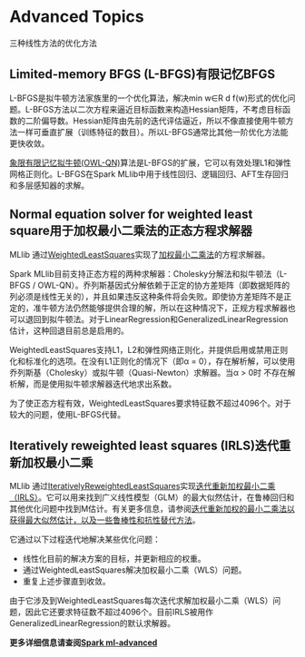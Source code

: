 # Advanced Topics
三种线性方法的优化方法

## Limited-memory BFGS (L-BFGS)有限记忆BFGS

 L-BFGS是拟牛顿方法家族里的一个优化算法，解决min w∈R d f(w)形式的优化问题。L-BFGS方法以二次方程来逼近目标函数来构造Hessian矩阵，不考虑目标函数的二阶偏导数。Hessian矩阵由先前的迭代评估逼近，所以不像直接使用牛顿方法一样可垂直扩展（训练特征的数目）。所以L-BFGS通常比其他一阶优化方法能更快收敛。

[象限有限记忆拟牛顿(OWL-QN)](http://research-srv.microsoft.com/en-us/um/people/jfgao/paper/icml07scalable.pdf)算法是L-BFGS的扩展，它可以有效处理L1和弹性网格正则化。L-BFGS在Spark MLlib中用于线性回归、逻辑回归、AFT生存回归和多层感知器的求解。

## Normal equation solver for weighted least square用于加权最小二乘法的正态方程求解器
MLlib 通过[WeightedLeastSquares](https://github.com/apache/spark/blob/v2.2.1/mllib/src/main/scala/org/apache/spark/ml/optim/WeightedLeastSquares.scala)实现了[加权最小二乘法](https://en.wikipedia.org/wiki/Least_squares#Weighted_least_squares)的方程求解器。

Spark MLlib目前支持正态方程的两种求解器：Cholesky分解法和拟牛顿法（L-BFGS / OWL-QN）。乔列斯基因式分解依赖于正定的协方差矩阵（即数据矩阵的列必须是线性无关的），并且如果违反这种条件将会失败。即使协方差矩阵不是正定的，准牛顿方法仍然能够提供合理的解，所以在这种情况下，正规方程求解器也可以退回到拟牛顿法。对于LinearRegression和GeneralizedLinearRegression估计，这种回退目前总是启用的。

WeightedLeastSquares支持L1，L2和弹性网络正则化，并提供启用或禁用正则化和标准化的选项。在没有L1正则化的情况下（即α = 0），存在解析解，可以使用乔列斯基（Cholesky）或拟牛顿（Quasi-Newton）求解器。当α > 0时 不存在解析解，而是使用拟牛顿求解器迭代地求出系数。

为了使正态方程有效，WeightedLeastSquares要求特征数不超过4096个。对于较大的问题，使用L-BFGS代替。

## Iteratively reweighted least squares (IRLS)迭代重新加权最小二乘
MLlib 通过[IterativelyReweightedLeastSquares](https://en.wikipedia.org/wiki/Iteratively_reweighted_least_squares)实现[迭代重新加权最小二乘（IRLS）](https://github.com/apache/spark/blob/v2.2.1/mllib/src/main/scala/org/apache/spark/ml/optim/IterativelyReweightedLeastSquares.scala)。它可以用来找到广义线性模型（GLM）的最大似然估计，在鲁棒回归和其他优化问题中找到M估计。有关更多信息，请参阅[迭代重新加权的最小二乘法以获得最大似然估计，以及一些鲁棒性和抗性替代方法](http://www.jstor.org/stable/2345503)。

它通过以下过程迭代地解决某些优化问题：

- 线性化目前的解决方案的目标，并更新相应的权重。
- 通过WeightedLeastSquares解决加权最小二乘（WLS）问题。
- 重复上述步骤直到收敛。

由于它涉及到WeightedLeastSquares每次迭代求解加权最小二乘（WLS）问题，因此它还要求特征数不超过4096个。目前IRLS被用作GeneralizedLinearRegression的默认求解器。

**更多详细信息请查阅[Spark ml-advanced](https://spark.apache.org/docs/latest/ml-advanced.html)**